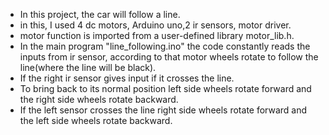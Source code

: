 * In this project, the car will follow a line.
* in this, I used 4 dc motors, Arduino uno,2 ir sensors, motor driver.
* motor function is imported from a user-defined library motor_lib.h.
* In the main program "line_following.ino" the code constantly reads the inputs from ir sensor, according to that motor wheels rotate to follow the line(where the line will be black).
* If the right ir sensor gives input if it crosses the line.
* To bring back to its normal position left side wheels rotate forward and the right side wheels rotate backward.
* If the left sensor crosses the line right side wheels rotate forward and the left side wheels rotate backward.
